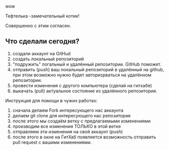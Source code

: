 wow

Тефтелька -замечательный котик! 

Совершенно с этим согласен.

## Что сделали сегодня?
1. создали аккаунт на GitHud
2. создать локальный репозиторий
3. "подружить" логальный и удалённый репозитории. GitHub поможет. 
4. отправить (push) ваш локальный репозиторий в удалённый на github, при этом возможно нужно будет авторизрваться на удалённом репозитории. 
5. провести изменения с другого компьютера (сделай на гитхабе)
6. выкачать (pull) актуальное состояние из удалённого репозитория.

Инструкция для помощи в чужих работах:

1. сначала делаем Fork интересующего нас аккаунта
2. делаем git clone для интересующего нас репозитория
3. после этого мы создаём ветку с предлагаемыми изменениями
4. производим все изменения ТОЛЬКО в этой ветке
5. отправляем эти изменения на свой аккаунт (push)
6. после этого в окне на ГитХаб появляется возможность отправить pull request с вашими изменениями. 